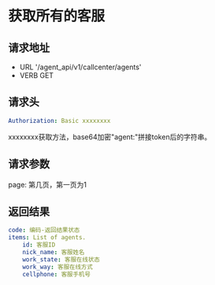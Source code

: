 获取所有的客服
=========================================

请求地址
-----------------
+ URL '/agent_api/v1/callcenter/agents'
+ VERB GET

请求头
----
```yaml
Authorization: Basic xxxxxxxx
```
xxxxxxxx获取方法，base64加密"agent:"拼接token后的字符串。

请求参数
----
page: 第几页，第一页为1


返回结果
-----------------

```yaml
code: 编码-返回结果状态
items: List of agents.
    id: 客服ID
    nick_name: 客服姓名
    work_state: 客服在线状态
    work_way: 客服在线方式
    cellphone: 客服手机号
```












